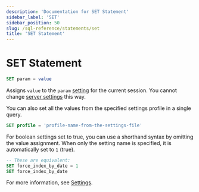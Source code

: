 ```yaml
---
description: 'Documentation for SET Statement'
sidebar_label: 'SET'
sidebar_position: 50
slug: /sql-reference/statements/set
title: 'SET Statement'
---
```


# SET Statement

```sql
SET param = value
```

Assigns `value` to the `param` [setting](/operations/settings/overview) for the current session. You cannot change [server settings](../../operations/server-configuration-parameters/settings.md) this way.

You can also set all the values from the specified settings profile in a single query.

```sql
SET profile = 'profile-name-from-the-settings-file'
```

For boolean settings set to true, you can use a shorthand syntax by omitting the value assignment. When only the setting name is specified, it is automatically set to `1` (true).

```sql
-- These are equivalent:
SET force_index_by_date = 1
SET force_index_by_date
```

For more information, see [Settings](../../operations/settings/settings.md).
